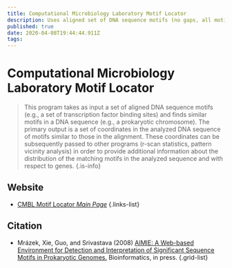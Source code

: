 ```yaml
---
title: Computational Microbiology Laboratory Motif Locator
description: Uses aligned set of DNA sequence motifs (no gaps, all motifs of the same length) and finds similar motifs in the analyzed sequence. Uses position specific score matrix (PSSM) representation of the motif.
published: true
date: 2020-04-08T19:44:44.911Z
tags: 
---
```


# Computational Microbiology Laboratory Motif Locator

> This program takes as input a set of aligned DNA sequence motifs (e.g., a set of transcription factor binding sites) and finds similar motifs in a DNA sequence (e.g., a prokaryotic chromosome). The primary output is a set of coordinates in the analyzed DNA sequence of motifs similar to those in the alignment. These coordinates can be subsequently passed to other programs (r-scan statistics, pattern vicinity analysis) in order to provide additional information about the distribution of the matching motifs in the analyzed sequence and with respect to genes.
{.is-info}

## Website

- [CMBL Motif Locator *Main Page*](https://www.cmbl.uga.edu//software/motloc.html)
{.links-list}

## Citation

- Mrázek, Xie, Guo, and Srivastava (2008) [AIMIE: A Web-based Environment for Detection and Interpretation of Significant Sequence Motifs in Prokaryotic Genomes.](https://www.ncbi.nlm.nih.gov/pubmed/18304933) Bioinformatics, in press.
{.grid-list}
